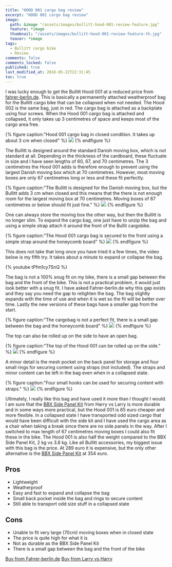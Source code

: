 ```yaml
---
title: "HOOD 001 cargo bag review"
excerpt: "HOOD 001 cargo bag review"
image:
  path: &image "/assets/images/bullitt-hood-001-review-feature.jpg"
  feature: *image
  thumbnail: "/assets/images/bullitt-hood-001-review-feature-th.jpg"
  teaser: *image
tags:
  - Bullitt cargo bike
  - Review
comments: false
comments_locked: false
published: true
last_modified_at: 2016-05-22T22:31:45
toc: true
---
```

I was lucky enough to get the Bullitt Hood 001 at a reduced price from [fahrer-berlin.de](http://www.fahrer-berlin.de). This is basically a permanently attached weatherproof bag for the Bullitt cargo bike that can be collapsed when not needed. The Hood 002 is the same bag, just in red. The cargo bag is attached as a backplate using four screws. When the Hood 001 cargo bag is attached and collapsed, it only takes up 3 centimetres of space and keeps most of the cargo area free.

{% figure caption:"Hood 001 cargo bag in closed condition. It takes up about 3 cm when closed" %}
![](/assets/images/bullitt-hood-001-review-hood-closed-1024.jpg)
{% endfigure %}

The Bullitt is designed around the standard Danish moving box, which is not standard at all. Depending in the thickness of the cardboard, these fluctuate in size and I have seen lengths of 60, 67, and 70 centimetres. The 3 centimetres the Hood 001 adds is therefore enough to prevent using the largest Danish moving box which at 70 centimetres. However, most moving boxes are only 67 centimetres long or less and these fit perfectly.

{% figure caption:"The Bullitt is designed for the Danish moving box, but the Bullitt adds 3 cm when closed and this means that the there is not enough room for the largest moving box at 70 centimetres. Moving boxes of 67 centimetres or below should fit just fine." %}
![](/assets/images/bullitt-hood-001-review-hood-movingbox-1024.jpg)
{% endfigure %}

One can always store the moving box the other way, but then the Bullitt is no longer slim. To expand the cargo bag, one just have to unzip the bag and using a simple strap attach it around the front of the Bullit cargobike.

{% figure caption:"The Hood 001 cargo bag is secured to the front using a simple strap around the honeycomb board" %}
![](/assets/images/bullitt-hood-001-review-hood-strap-1024.jpg)
{% endfigure %}

This does not take that long once you have tried it a few times, the video below is my fifth try. It takes about a minute to expand or collapse the bag.

{% youtube tPfm1cy7SnQ %}

The bag is not a 100% snug fit on my bike, there is a small gap between the bag and the front of the bike. This is not a practical problem, it would just look better with a snug fit. I have asked Fahrer-berlin.de why this gap exists and they say you need the gap to retighten the bag. The bag slightly expands with the time of use and when it is wet so the fit will be better over time. Lastly the new versions of these bags have a smaller gap from the start.

{% figure caption:"The cargobag is not a perfect fit, there is a small gap between the bag and the honeycomb board" %}
![](/assets/images/bullitt-hood-001-review-hood-gap-1024.jpg)
{% endfigure %}

The top can also be rolled up on the side to have an open bag.

{% figure caption:"The top of the Hood 001 can be rolled up on the side." %}
![](/assets/images/bullitt-hood-001-review-hood-open-1024.jpg)
{% endfigure %}

A minor detail is the mesh pocket on the back panel for storage and four small rings for securing content using straps (not included). The straps and minor content can be left in the bag even when in a collapsed state.

{% figure caption:"Four small hooks can be used for securing content with straps." %}
![](/assets/images/bullitt-hood-001-review-hood-hooks-for-straps-1024.jpg)
{% endfigure %}

Ultimately, I really like this bag and have used it more than I thought I would. I am sure that the [BBX Side Panel Kit](http://shop.larryvsharry.com/shop/accessories/bbx-side-panel-kit-race-green.html) from Harry vs Larry is more durable and in some ways more practical, but the Hood 001 is 65 euro cheaper and more flexible. In a collapsed state I have transported odd sized cargo that would have been difficult with the side kit and I have used the cargo area as a chair when taking a break since there are no side panels in the way. After I switched to max length of 67 centimetres moving boxes I could also fit these in the bike. The Hood 001 is also half the weight compared to the BBX Side Panel Kit, 2 kg vs 3.8 kg. Like all Bullitt accessories, my biggest issue with this bag is the price. At 289 euro it is expensive, but the only other alternative is the [BBX Side Panel Kit](http://shop.larryvsharry.com/shop/accessories/bbx-side-panel-kit-race-green.html) at 354 euro.

## Pros
* Lightweight
* Weatherproof
* Easy and fast to expand and collapse the bag
* Small back pocket inside the bag and rings to secure content
* Still able to transport odd size stuff in a collapsed state

## Cons
* Unable to fit very large (70cm) moving boxes when in closed state
* The price is quite high for what it is
* Not as durable as the BBX Side Panel Kit
* There is a small gap between the bag and the front of the bike

<div markdown="0" class="btn--group">
  <a href="http://www.fahrer-berlin.de/en/bullit/hood/hood-schwarz/a-207/" class="btn" rel="nofollow">Buy from Fahrer-berlin.de</a>
  <a href="http://shop.larryvsharry.com/shop/accessories/fahrer-hood.html" class="btn" rel="nofollow">Buy from Larry vs Harry</a>
</div>
